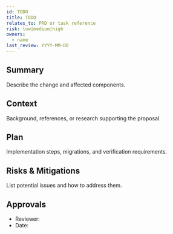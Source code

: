 ```yaml
---
id: TODO
title: TODO
relates_to: PRD or task reference
risk: low|medium|high
owners:
  - name
last_review: YYYY-MM-DD
---
```


## Summary
Describe the change and affected components.

## Context
Background, references, or research supporting the proposal.

## Plan
Implementation steps, migrations, and verification requirements.

## Risks & Mitigations
List potential issues and how to address them.

## Approvals
- Reviewer:
- Date:
